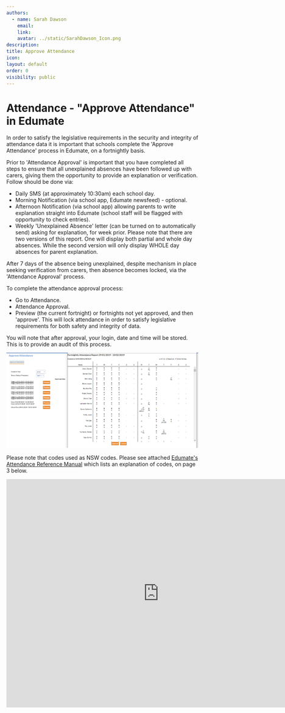 ```yaml
---
authors:
  - name: Sarah Dawson
    email: 
    link: 
    avatar: ../static/SarahDawson_Icon.png
description: 
title: Approve Attendance
icon: 
layout: default
order: 0
visibility: public
---
```

# Attendance - "Approve Attendance" in Edumate

In order to satisfy the legislative requirements in the security and integrity of attendance data it is important that schools complete the 'Approve Attendance' process in Edumate, on a fortnightly basis.

Prior to 'Attendance Approval' is important that you have completed all steps to ensure that all unexplained absences have been followed up with carers, giving them the opportunity to provide an explanation or verification.  Follow should be done via:
- Daily SMS (at approximately 10:30am) each school day.
- Morning Notification (via school app, Edumate newsfeed) - optional.
- Afternoon Notification (via school app) allowing parents to write explanation straight into Edumate (school staff will be flagged with opportunity to check entries).
- Weekly 'Unexplained Absence' letter (can be turned on to automatically send) asking for explanation, for week prior.  Please note that there are two versions of this report.  One will display both partial and whole day absences.  While the second version will only display WHOLE day absences for parent explanation.

After 7 days of the absence being unexplained, despite mechanism in place seeking verification from carers, then absence becomes locked, via the 'Attendance Approval' process.

To complete the attendance approval process:
- Go to Attendance. 
- Attendance Approval. 
- Preview (the current fortnight) or fortnights not yet approved, and then 'approve'.  This will lock attendance in order to satisfy legislative requirements for both safety and integrity of data.

You will note that after approval, your login, date and time will be stored.  This is to provide an audit of this process.

![Example Approve Attedance report](../static/Edumate/ApproveAttendance/Approve_Attendance.png "Approve Attendance")

Please note that codes used as NSW codes. Please see attached [Edumate's Attendance Reference Manual](https://ccmschools.sharepoint.com/:b:/r/sites/CorporateSystems/Shared%20Documents/Attendance-Reference-Manual_46528.pdf?csf=1&web=1&e=FRcCmX) which lists an explanation of codes, on page 3 below.

<iframe width="800" height="600" frameborder="0" src="https://ccmschools.sharepoint.com/:b:/r/sites/CorporateSystems/Shared%20Documents/Attendance-Reference-Manual_46528.pdf?csf=1&web=1&e=FRcCmX&amp;action=embedview&amp;wdAr=1.7777777777777777"></iframe>
